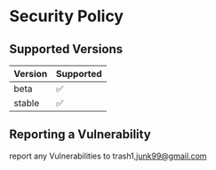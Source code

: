# Security Policy

## Supported Versions


| Version | Supported          |
| ------- | ------------------ |
|  beta   | :white_check_mark: |
| stable  | :white_check_mark: |


## Reporting a Vulnerability

report any Vulnerabilities to trash1,junk99@gmail.com
